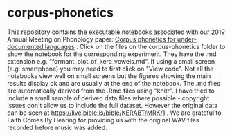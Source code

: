 # corpus-phonetics
This repository contains the executable notebooks associated with our 2019 Annual Meeting on Phonology paper: [Corpus phonetics for under-documented languages](http://journals.linguisticsociety.org/proceedings/index.php/amphonology/article/view/4682/4312) . Click on the files on the corpus-phonetics folder to show the notebook for the corresponding experiment. They have the .md extension e.g. "formant_plot_of_kera_vowels.md". If using a small screen (e.g. smartphone) you may need to first click on "View code". Not all the notebooks view well on small screens but the figures showing the main results display ok and are usually at the end of the notebook. The .md files are automatically derived from the .Rmd files using "knitr". I have tried to include a small sample of derived data files where possible - copyright issues don't allow us to include the full dataset. However the original data can be seen at https://live.bible.is/bible/KERABT/MRK/1 . We are grateful to Faith Comes By Hearing for providing us with the original WAV files recorded before music was added. 
